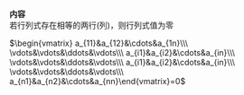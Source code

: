 **内容**  
若行列式存在相等的两行(列)，则行列式值为零  
  
 $\begin{vmatrix}  
a_{11}&a_{12}&\cdots&a_{1n}\\\   
\vdots&\vdots&\ddots&\vdots\\\   
a_{i1}&a_{i2}&\cdots&a_{in}\\\   
\vdots&\vdots&\ddots&\vdots\\\   
a_{i1}&a_{i2}&\cdots&a_{in}\\\   
\vdots&\vdots&\ddots&\vdots\\\   
a_{n1}&a_{n2}&\cdots&a_{nn}\end{vmatrix}=0$   
